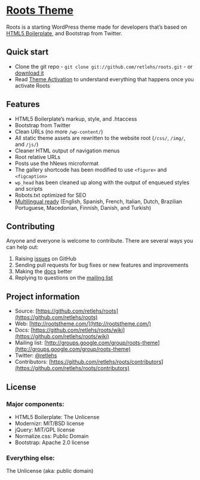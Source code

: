 # [Roots Theme](http://rootstheme.com/)

Roots is a starting WordPress theme made for developers that’s based on [HTML5 Boilerplate](http://html5boilerplate.com/), and Bootstrap from Twitter.

## Quick start

* Clone the git repo - `git clone git://github.com/retlehs/roots.git` - or [download it](https://github.com/retlehs/roots/zipball/master)
* Read [Theme Activation](https://github.com/retlehs/roots/wiki/Theme-activation) to understand everything that happens once you activate Roots

## Features

* HTML5 Boilerplate’s markup, style, and .htaccess
* Bootstrap from Twitter
* Clean URLs (no more `/wp-content/`)
* All static theme assets are rewritten to the website root (`/css/`, `/img/`, and `/js/`)
* Cleaner HTML output of navigation menus
* Root relative URLs
* Posts use the hNews microformat
* The gallery shortcode has been modified to use `<figure>` and `<figcaption>`
* `wp_head` has been cleaned up along with the output of enqueued styles and scripts
* Robots.txt optimized for SEO
* [Multilingual ready](http://www.rootstheme.com/wpml/) (English, Spanish, French, Italian, Dutch, Brazilian Portuguese, Macedonian, Finnish, Danish, and Turkish)

## Contributing

Anyone and everyone is welcome to contribute. There are several ways you can help out:

1. Raising [issues](https://github.com/retlehs/roots/issues) on GitHub
2. Sending pull requests for bug fixes or new features and improvements
3. Making the [docs](https://github.com/retlehs/roots/wiki) better
4. Replying to questions on the [mailing list](http://groups.google.com/group/roots-theme)

## Project information

* Source: [https://github.com/retlehs/roots](https://github.com/retlehs/roots)
* Web: [http://rootstheme.com/](http://rootstheme.com/)
* Docs: [https://github.com/retlehs/roots/wiki](https://github.com/retlehs/roots/wiki)
* Mailing list: [http://groups.google.com/group/roots-theme](http://groups.google.com/group/roots-theme)
* Twitter: [@retlehs](https://twitter.com/#!/retlehs)
* Contributors: [https://github.com/retlehs/roots/contributors](https://github.com/retlehs/roots/contributors)

## License

### Major components:

* HTML5 Boilerplate: The Unlicense
* Modernizr: MIT/BSD license
* jQuery: MIT/GPL license
* Normalize.css: Public Domain
* Bootstrap: Apache 2.0 license

### Everything else:

The Unlicense (aka: public domain)